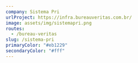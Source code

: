 ```yaml
---
company: Sistema Pri
urlProject: https://infra.bureauveritas.com.br/
image: assets/img/sistemapri.png
routes:
  - /bureau-veritas
slug: /sistema-pri
primaryColor: "#eb1229"
secondaryColor: "#fff"
---
```

